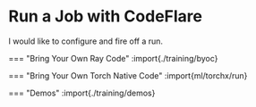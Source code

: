 # Run a Job with CodeFlare

I would like to configure and fire off a run.

=== "Bring Your Own Ray Code"
    :import{./training/byoc}

=== "Bring Your Own Torch Native Code"
    :import{ml/torchx/run}

=== "Demos"
    :import{./training/demos}
